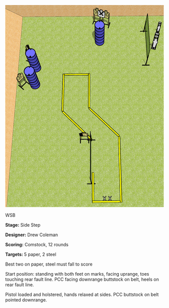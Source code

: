 ![Side Step](Stage%20Design.png)

WSB

<b>Stage:</b> Side Step

<b>Designer:</b> Drew Coleman

<b>Scoring:</b> Comstock, 12 rounds

<b>Targets: </b>5 paper, 2 steel

Best two on paper, steel must fall to score

Start position: standing with both feet on marks, facing uprange, toes touching rear fault line. PCC facing downrange buttstock on belt, heels on rear fault line.

Pistol loaded and holstered, hands relaxed at sides. PCC buttstock on belt pointed downrange.
